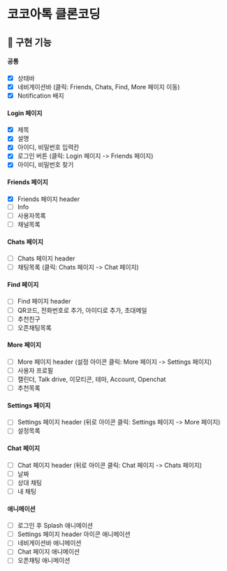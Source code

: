 # 코코아톡 클론코딩

## 🎯 구현 기능

#### 공통

- [x] 상태바
- [x] 네비게이션바 (클릭: Friends, Chats, Find, More 페이지 이동)
- [x] Notification 배지

#### Login 페이지

- [x] 제목
- [x] 설명
- [x] 아이디, 비밀번호 입력칸
- [x] 로그인 버튼 (클릭: Login 페이지 -> Friends 페이지)
- [x] 아이디, 비밀번호 찾기

#### Friends 페이지

- [x] Friends 페이지 header
- [ ] Info
- [ ] 사용자목록
- [ ] 채널목록

#### Chats 페이지

- [ ] Chats 페이지 header
- [ ] 채팅목록 (클릭: Chats 페이지 -> Chat 페이지)

#### Find 페이지

- [ ] Find 페이지 header
- [ ] QR코드, 전화번호로 추가, 아이디로 추가, 초대메일
- [ ] 추천친구
- [ ] 오픈채팅목록

#### More 페이지

- [ ] More 페이지 header (설정 아이콘 클릭: More 페이지 -> Settings 페이지)
- [ ] 사용자 프로필
- [ ] 캘린더, Talk drive, 이모티콘, 테마, Account, Openchat
- [ ] 추천목록

#### Settings 페이지

- [ ] Settings 페이지 header (뒤로 아이콘 클릭: Settings 페이지 -> More 페이지)
- [ ] 설정목록

#### Chat 페이지

- [ ] Chat 페이지 header (뒤로 아이콘 클릭: Chat 페이지 -> Chats 페이지)
- [ ] 날짜
- [ ] 상대 채팅
- [ ] 내 채팅

#### 애니메이션

- [ ] 로그인 후 Splash 애니메이션
- [ ] Settings 페이지 header 아이콘 애니메이션
- [ ] 네비게이션바 애니메이션
- [ ] Chat 페이지 애니메이션
- [ ] 오픈채팅 애니메이션
